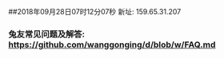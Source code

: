 ##2018年09月28日07时12分07秒 新址: 159.65.31.207
### 兔友常见问题及解答: https://github.com/wanggonging/d/blob/w/FAQ.md
